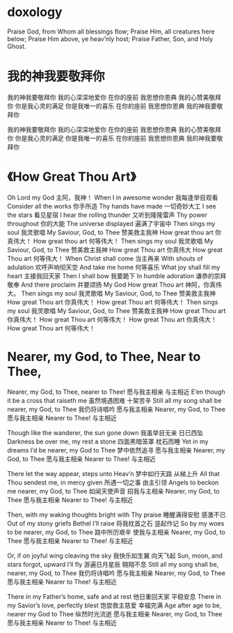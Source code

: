 # doxology
Praise God, from Whom all blessings flow;
Praise Him, all creatures here below;
Praise Him above, ye heav’nly host;
Praise Father, Son, and Holy Ghost.
# 我的神我要敬拜你 

我的神我要敬拜你 
我的心深深地爱你 
在你的座前 
我思想你恩典 
我的心赞美敬拜你 
你是我心灵的满足 
你是我唯一的喜乐 
在你的座前 
我思想你恩典 
我的神我要敬拜你 

我的神我要敬拜你 
我的心深深地爱你 
在你的座前 
我思想你恩典 
我的心赞美敬拜你 
你是我心灵的满足 
你是我唯一的喜乐 
在你的座前 
我思想你恩典 
我的神我要敬拜你
# 《How Great Thou Art》
Oh Lord my God
主阿，我神！
When I in awesome wonder
我每逢举目观看
Consider all the works
你手所造
Thy hands have made
一切奇妙大工
I see the stars
看见星宿
I hear the rolling thunder
又听到隆隆雷声
Thy power throughout
你的大能
The universe displayed
遍满了宇宙中
Then sings my soul
我灵歌唱
My Saviour, God, to Thee
赞美救主我神
How great thou art
你真伟大！
How great thou art
何等伟大！
Then sings my soul
我灵歌唱
My Saviour, God, to Thee
赞美救主我神
How great Thou art
你真伟大
How great Thou art
何等伟大！
When Christ shall come
当主再来
With shouts of adulation
欢呼声响彻天空
And take me home
何等喜乐
What joy shall fill my heart
主接我回天家
Then I shall bow
我要跪下
In humble adoration
谦恭的崇拜敬奉
And there proclaim
并要颂扬
My God How great Thou art
神阿，你真伟大。
Then sings my soul
我灵歌唱
My Saviour, God, to Thee
赞美救主我神
How great Thou art
你真伟大！
How great Thou art
何等伟大！
Then sings my soul
我灵歌唱
My Saviour, God, to Thee
赞美救主我神
How great Thou art
你真伟大！
How great Thou art
何等伟大！
How great Thou art
你真伟大！
How great Thou art
何等伟大！

# Nearer, my God, to Thee, Near to Thee,
Nearer, my God, to Thee, nearer to Thee!
愿与我主相亲 与主相近
E’en though it be a cross that raiseth me
虽然境遇困难 十架苦辛
Still all my song shall be nearer, my God, to Thee
我仍将诗唱吟 愿与我主相亲
Nearer, my God, to Thee
愿与我主相亲
Nearer to Thee!
与主相近

Though like the wanderer, the sun gone down
我虽举目无亲 日已西坠
Darkness be over me, my rest a stone
四面黑暗笼罩 枕石而睡
Yet in my dreams I’d be nearer, my God to Thee
梦中依然追寻 愿与我主相亲
Nearer, my God, to Thee
愿与我主相亲
Nearer to Thee!
与主相近

There let the way appear, steps unto Heav’n
梦中如行天路 从梯上升
All that Thou sendest me, in mercy given
所遇一切之事 由主引领
Angels to beckon me nearer, my God, to Thee
如闻天使声音 招我与主相亲
Nearer, my God, to Thee
愿与我主相亲
Nearer to Thee!
与主相近

Then, with my waking thoughts bright with Thy praise
睡醒满得安慰 感激不已
Out of my stony griefs Bethel I’ll raise
将我枕首之石 竖起作记
So by my woes to be nearer, my God, to Thee
路中所历艰辛 使我与主相亲
Nearer, my God, to Thee
愿与我主相亲
Nearer to Thee!
与主相近

Or, if on joyful wing cleaving the sky
我快乐如生翼 向天飞起
Sun, moon, and stars forgot, upward I’ll fly
游遍日月星辰 翱翔不息
Still all my song shall be, nearer, my God, to Thee
我仍将诗唱吟 愿与我主相亲
Nearer, my God, to Thee
愿与我主相亲
Nearer to Thee!
与主相近

There in my Father’s home, safe and at rest
他日重回天家 平稳安息
There in my Savior’s love, perfectly blest
饱尝救主慈爱 幸福完满
Age after age to be, nearer my God to Thee
纵然时光流逝 愿与我主相亲
Nearer, my God, to Thee
愿与我主相亲
Nearer to Thee!
与主相近                